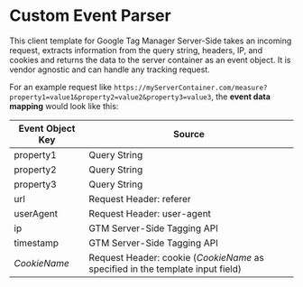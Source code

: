 # Custom Event Parser

This client template for Google Tag Manager Server-Side takes an incoming request, extracts information from the query string, headers, IP, and cookies and returns the data to the server container as an event object. It is vendor agnostic and can handle any tracking request.

For an example request like `https://myServerContainer.com/measure?property1=value1&property2=value2&property3=value3`, the **event data mapping** would look like this:

Event Object Key | Source
--- | ---
property1 | Query String 
property2 | Query String
property3 | Query String
url | Request Header: referer
userAgent | Request Header: user-agent
ip | GTM Server-Side Tagging API
timestamp | GTM Server-Side Tagging API
*CookieName* | Request Header: cookie (*CookieName* as specified in the template input field)

